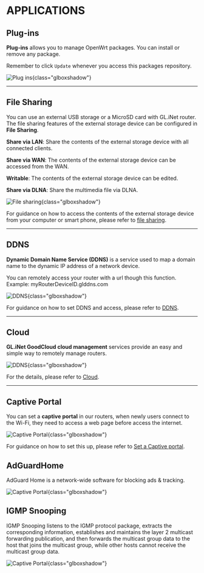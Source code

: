 # APPLICATIONS

## Plug-ins

**Plug-ins** allows you to manage OpenWrt packages. You can install or remove any package. 

Remember to click `Update` whenever you access this packages repository.

![Plug ins](https://static.gl-inet.com/docs/en/3/setup/gl-ax1800/applications/plug-ins.png){class="glboxshadow"}

---

## File Sharing

You can use an external USB storage or a MicroSD card with GL.iNet router. The file sharing features of the external storage device can be configured in **File Sharing**.

**Share via LAN**: Share the contents of the external storage device with all connected clients.

**Share via WAN**: The contents of the external storage device can be accessed from the WAN.

**Writable**: The contents of the external storage device can be edited.

**Share via DLNA**: Share the multimedia file via DLNA.

![File sharing](https://static.gl-inet.com/docs/en/3/setup/gl-ax1800/applications/file_sharing.png){class="glboxshadow"}

For guidance on how to access the contents of the external storage device from your computer or smart phone, please refer to [file sharing](../../../tutorials/file_sharing/).

---

## DDNS

**Dynamic Domain Name Service (DDNS)** is a service used to map a domain name to the dynamic IP address of a network device. 

You can remotely access your router with a url though this function. Example: myRouterDeviceID.glddns.com

![DDNS](https://static.gl-inet.com/docs/en/3/setup/gl-ax1800/applications/ddns.png){class="glboxshadow"}

For guidance on how to set DDNS and access, please refer to [DDNS](../../../tutorials/ddns/).

---

## Cloud

**GL.iNet GoodCloud cloud management** services provide an easy and simple way to remotely manage routers. 

![DDNS](https://static.gl-inet.com/docs/en/3/setup/gl-ax1800/applications/cloud.png){class="glboxshadow"}

For the details, please refer to [Cloud](../../../tutorials/cloud/).

---

## Captive Portal

You can set a **captive portal** in our routers, when newly users connect to the Wi-Fi, they need to access a web page before access the internet.

![Captive Portal](https://static.gl-inet.com/docs/en/3/setup/gl-ax1800/applications/captive_portal.png){class="glboxshadow"}

For guidance on how to set this up, please refer to [Set a Captive portal](../../../tutorials/captive_portal).

## AdGuardHome

AdGuard Home is a network-wide software for blocking ads & tracking.

![Captive Portal](https://static.gl-inet.com/docs/en/3/setup/gl-ax1800/applications/adguardhome.png){class="glboxshadow"}

## IGMP Snooping

IGMP Snooping listens to the IGMP protocol package, extracts the corresponding information, establishes and maintains the layer 2 multicast forwarding publication, and then forwards the multicast group data to the host that joins the multicast group, while other hosts cannot receive the multicast group data.

![Captive Portal](https://static.gl-inet.com/docs/en/3/setup/gl-ax1800/applications/igmp_snooping.png){class="glboxshadow"}
